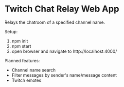 # Twitch Chat Relay Web App

Relays the chatroom of a specified channel name.

Setup:
1. npm init
2. npm start
3. open browser and navigate to http://localhost:4000/

Planned features:  
- Channel name search
- Filter messages by sender's name/message content
- Twitch emotes
